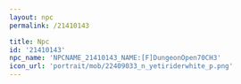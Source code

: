 ```yaml
---
layout: npc
permalink: /21410143

title: Npc
id: '21410143'
npc_name: 'NPCNAME_21410143_NAME:[F]DungeonOpen70CH3'
icon_url: 'portrait/mob/22409033_n_yetiriderwhite_p.png'
---
```

